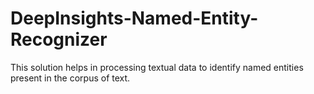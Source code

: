 # DeepInsights-Named-Entity-Recognizer
This solution helps in processing textual data to identify named entities present in the corpus of text.
